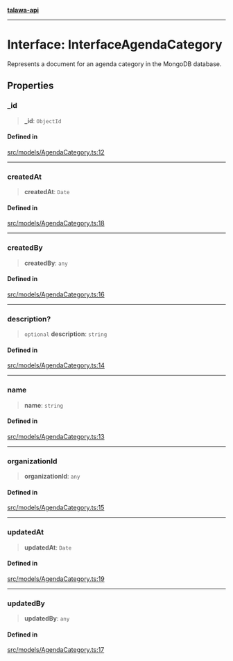 [**talawa-api**](../../../README.md)

***

# Interface: InterfaceAgendaCategory

Represents a document for an agenda category in the MongoDB database.

## Properties

### \_id

> **\_id**: `ObjectId`

#### Defined in

[src/models/AgendaCategory.ts:12](https://github.com/Suyash878/talawa-api/blob/f376d03c37e9acd046e7cc983947432c95f74442/src/models/AgendaCategory.ts#L12)

***

### createdAt

> **createdAt**: `Date`

#### Defined in

[src/models/AgendaCategory.ts:18](https://github.com/Suyash878/talawa-api/blob/f376d03c37e9acd046e7cc983947432c95f74442/src/models/AgendaCategory.ts#L18)

***

### createdBy

> **createdBy**: `any`

#### Defined in

[src/models/AgendaCategory.ts:16](https://github.com/Suyash878/talawa-api/blob/f376d03c37e9acd046e7cc983947432c95f74442/src/models/AgendaCategory.ts#L16)

***

### description?

> `optional` **description**: `string`

#### Defined in

[src/models/AgendaCategory.ts:14](https://github.com/Suyash878/talawa-api/blob/f376d03c37e9acd046e7cc983947432c95f74442/src/models/AgendaCategory.ts#L14)

***

### name

> **name**: `string`

#### Defined in

[src/models/AgendaCategory.ts:13](https://github.com/Suyash878/talawa-api/blob/f376d03c37e9acd046e7cc983947432c95f74442/src/models/AgendaCategory.ts#L13)

***

### organizationId

> **organizationId**: `any`

#### Defined in

[src/models/AgendaCategory.ts:15](https://github.com/Suyash878/talawa-api/blob/f376d03c37e9acd046e7cc983947432c95f74442/src/models/AgendaCategory.ts#L15)

***

### updatedAt

> **updatedAt**: `Date`

#### Defined in

[src/models/AgendaCategory.ts:19](https://github.com/Suyash878/talawa-api/blob/f376d03c37e9acd046e7cc983947432c95f74442/src/models/AgendaCategory.ts#L19)

***

### updatedBy

> **updatedBy**: `any`

#### Defined in

[src/models/AgendaCategory.ts:17](https://github.com/Suyash878/talawa-api/blob/f376d03c37e9acd046e7cc983947432c95f74442/src/models/AgendaCategory.ts#L17)
